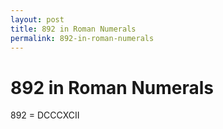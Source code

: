 ```yaml
---
layout: post
title: 892 in Roman Numerals
permalink: 892-in-roman-numerals
---
```


# 892 in Roman Numerals

892 = DCCCXCII
